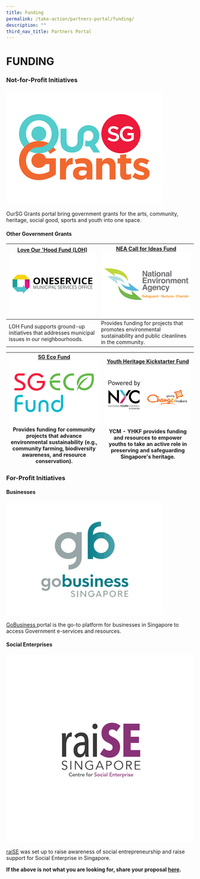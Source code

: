 ```yaml
---
title: Funding
permalink: /take-action/partners-portal/funding/
description: ""
third_nav_title: Partners Portal
---
```

# FUNDING


### Not-for-Profit Initiatives 

#### 

[![](/images/oursggrants_logo.png)](https://oursggrants.gov.sg)

OurSG Grants portal bring government grants for the arts, community, heritage, social good, sports and youth into one space. 

#### Other Government Grants

| [Love Our 'Hood Fund (LOH)](https://go.gov.sg/fund-application)![](/images/Opportunities/mso-logo_422x304.jpg)| [NEA Call for Ideas Fund](https://www.nea.gov.sg/programmes-grants/grants-and-awards/call-for-ideas-fund) ![](/images/Opportunities/nea-logo_422x304.jpg) |
| -------- | -------- | 
|LOH Fund supports ground-up initiatives that addresses municipal issues in our neighbourhoods. | Provides funding for projects that promotes environmental sustainability and public cleanlines in the community. | 

| [SG Eco Fund](https://www.mse.gov.sg/sgecofund) ![](/images/Opportunities/sg-eco-fund_422x304.jpg) Provides funding for community projects that advance environmental sustainability (e.g., community farming, biodiversity awareness, and resource conservation).   | [Youth Heritage Kickstarter Fund](https://www.nyc.gov.sg/programmes-grants/grants---young-changemakers) ![](/images/Opportunities/nyc-ycm-logo-(422x304).jpg) YCM - YHKF provides funding and resources to empower youths to take an active role in preserving and safeguarding Singapore's heritage. |
| -------- | -------- |




### For-Profit Initiatives 

#### Businesses 

[![](/images/Opportunities/gobusiness-logo_422x304.jpg)](https://gobusiness.gov.sg)

[GoBusiness ](https://gobusiness.gov.sg)portal is the go-to platform for businesses in Singapore to access Government e-services and resources.

#### Social Enterprises
[![](/images/Opportunities/rsz_raise.png)](https://www.raise.gov.sg)

[raiSE](https://www.raise.gov.sg) was set up to raise awareness of social entrepreneurship and raise support for Social Enterprise in Singapore. 

**If the above is not what you are looking for, share your proposal [here](https://go.gov.sg/takeactiontoday).**